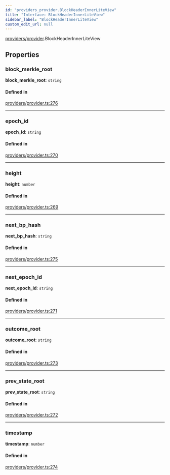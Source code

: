 ```yaml
---
id: "providers_provider.BlockHeaderInnerLiteView"
title: "Interface: BlockHeaderInnerLiteView"
sidebar_label: "BlockHeaderInnerLiteView"
custom_edit_url: null
---
```


[providers/provider](../modules/providers_provider.md).BlockHeaderInnerLiteView

## Properties

### block\_merkle\_root

 **block\_merkle\_root**: `string`

#### Defined in

[providers/provider.ts:276](https://github.com/near/near-api-js/blob/ef6d7fbf/packages/near-api-js/src/providers/provider.ts#L276)

___

### epoch\_id

 **epoch\_id**: `string`

#### Defined in

[providers/provider.ts:270](https://github.com/near/near-api-js/blob/ef6d7fbf/packages/near-api-js/src/providers/provider.ts#L270)

___

### height

 **height**: `number`

#### Defined in

[providers/provider.ts:269](https://github.com/near/near-api-js/blob/ef6d7fbf/packages/near-api-js/src/providers/provider.ts#L269)

___

### next\_bp\_hash

 **next\_bp\_hash**: `string`

#### Defined in

[providers/provider.ts:275](https://github.com/near/near-api-js/blob/ef6d7fbf/packages/near-api-js/src/providers/provider.ts#L275)

___

### next\_epoch\_id

 **next\_epoch\_id**: `string`

#### Defined in

[providers/provider.ts:271](https://github.com/near/near-api-js/blob/ef6d7fbf/packages/near-api-js/src/providers/provider.ts#L271)

___

### outcome\_root

 **outcome\_root**: `string`

#### Defined in

[providers/provider.ts:273](https://github.com/near/near-api-js/blob/ef6d7fbf/packages/near-api-js/src/providers/provider.ts#L273)

___

### prev\_state\_root

 **prev\_state\_root**: `string`

#### Defined in

[providers/provider.ts:272](https://github.com/near/near-api-js/blob/ef6d7fbf/packages/near-api-js/src/providers/provider.ts#L272)

___

### timestamp

 **timestamp**: `number`

#### Defined in

[providers/provider.ts:274](https://github.com/near/near-api-js/blob/ef6d7fbf/packages/near-api-js/src/providers/provider.ts#L274)
